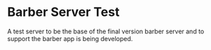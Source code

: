 # Barber Server Test

  A test server to be the base of the final version barber server and to support 
the barber app is being developed.
